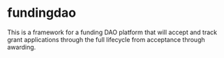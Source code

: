 # fundingdao
This is a framework for a funding DAO platform that will accept and track grant applications through the full lifecycle from acceptance through awarding.
